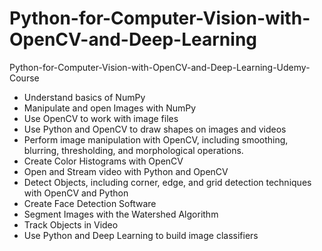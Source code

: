 #  Python-for-Computer-Vision-with-OpenCV-and-Deep-Learning
 Python-for-Computer-Vision-with-OpenCV-and-Deep-Learning-Udemy-Course



- Understand basics of NumPy
- Manipulate and open Images with NumPy
- Use OpenCV to work with image files
- Use Python and OpenCV to draw shapes on images and videos
- Perform image manipulation with OpenCV, including smoothing, blurring, thresholding, and morphological operations.
- Create Color Histograms with OpenCV
- Open and Stream video with Python and OpenCV
- Detect Objects, including corner, edge, and grid detection techniques with OpenCV and Python
- Create Face Detection Software
- Segment Images with the Watershed Algorithm
- Track Objects in Video
- Use Python and Deep Learning to build image classifiers
